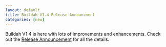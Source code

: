 ```yaml
---
layout: default
title: Buildah V1.4 Release Announcment
categories: [new]
---
```

Buildah V1.4 is here with lots of improvements and enhancements.  Check out the [Release Announcement](https://podman.io/blogs/2018/10/08/Buildah-version-v1.4.html) for all the details.
